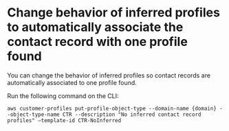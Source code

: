# Change behavior of inferred profiles to automatically associate the contact record with one profile found<a name="inferred-profiles-change-behavior"></a>

You can change the behavior of inferred profiles so contact records are automatically associated to one profile found\.

Run the following command on the CLI:

`aws customer-profiles put-profile-object-type --domain-name {domain} --object-type-name CTR --description "No inferred contact record profiles" —template-id CTR-NoInferred`